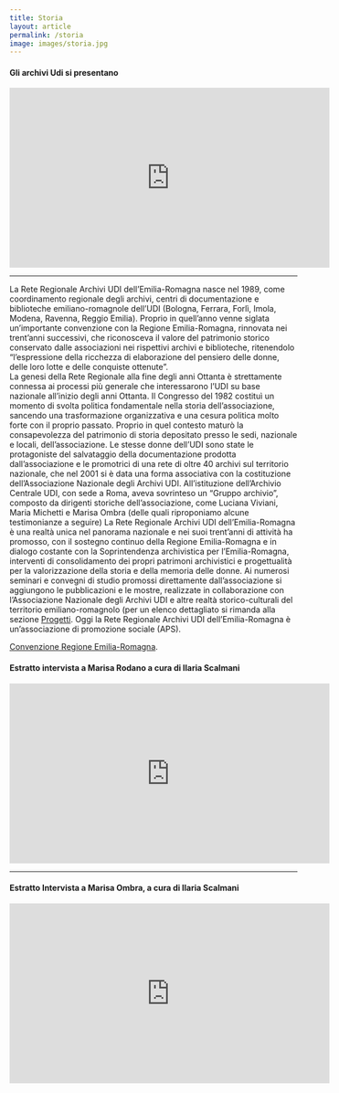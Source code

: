 ```yaml
---
title: Storia
layout: article
permalink: /storia
image: images/storia.jpg
---
```


#### Gli archivi Udi si presentano
<iframe width="560" height="315" src="https://www.youtube.com/embed/zPdxkUN_6_I" title="YouTube video player" frameborder="0" allow="accelerometer; autoplay; clipboard-write; encrypted-media; gyroscope; picture-in-picture" allowfullscreen></iframe>

___

La Rete Regionale Archivi UDI dell’Emilia-Romagna nasce nel 1989, come coordinamento regionale degli archivi, centri di documentazione e biblioteche emiliano-romagnole dell’UDI (Bologna, Ferrara, Forlì, Imola, Modena, Ravenna, Reggio Emilia).
Proprio in quell’anno venne siglata un’importante convenzione con la Regione Emilia-Romagna, rinnovata nei trent’anni successivi, che riconosceva il valore del patrimonio storico conservato dalle associazioni nei rispettivi archivi e biblioteche, ritenendolo “l’espressione della ricchezza di elaborazione del pensiero delle donne, delle loro lotte e delle conquiste ottenute”.  
La genesi della Rete Regionale alla fine degli anni Ottanta è strettamente connessa ai processi più generale che interessarono l’UDI su base nazionale all’inizio degli anni Ottanta. Il Congresso del 1982 costituì un momento di svolta politica fondamentale nella storia dell’associazione, sancendo una trasformazione organizzativa e una cesura politica molto forte con il proprio passato. Proprio in quel contesto maturò la consapevolezza del patrimonio di storia depositato presso le sedi, nazionale e locali, dell’associazione.
Le stesse donne dell’UDI sono state le protagoniste del salvataggio della documentazione prodotta dall’associazione e le promotrici di una rete di oltre 40 archivi sul territorio nazionale, che nel 2001 si è data una forma associativa con la costituzione dell’Associazione Nazionale degli Archivi UDI. All’istituzione dell’Archivio Centrale UDI, con sede a Roma, aveva sovrinteso un “Gruppo archivio”, composto da dirigenti storiche dell’associazione, come Luciana Viviani, Maria Michetti e Marisa Ombra (delle quali riproponiamo alcune testimonianze a seguire)
La Rete Regionale Archivi UDI dell’Emilia-Romagna è una realtà unica nel panorama nazionale e nei suoi trent’anni di attività ha promosso, con il sostegno continuo della Regione Emilia-Romagna e in dialogo costante con la Soprintendenza archivistica per l’Emilia-Romagna, interventi di consolidamento dei propri patrimoni archivistici e progettualità per la valorizzazione della storia e della memoria delle donne. Ai numerosi seminari e convegni di studio promossi direttamente dall’associazione si aggiungono le pubblicazioni e le mostre, realizzate in collaborazione con l’Associazione Nazionale degli Archivi UDI e altre realtà storico-culturali del territorio emiliano-romagnolo (per un elenco dettagliato si rimanda alla sezione [Progetti](https://retearchiviudier.it/progetti).
Oggi la Rete Regionale Archivi UDI dell’Emilia-Romagna è un’associazione di promozione sociale (APS).

[Convenzione Regione Emilia-Romagna](https://convenzione-con-regione-emilia-romagna.pdf).
#### Estratto intervista a Marisa Rodano a cura di Ilaria Scalmani
<iframe width="560" height="315" src="https://www.youtube.com/embed/VPOWuOV1QU4" title="YouTube video player" frameborder="0" allow="accelerometer; autoplay; clipboard-write; encrypted-media; gyroscope; picture-in-picture" allowfullscreen></iframe>

___

#### Estratto Intervista a Marisa Ombra, a cura di Ilaria Scalmani
<iframe width="560" height="315" src="https://www.youtube.com/embed/ZvAC3NpbBak" title="YouTube video player" frameborder="0" allow="accelerometer; autoplay; clipboard-write; encrypted-media; gyroscope; picture-in-picture" allowfullscreen></iframe>
